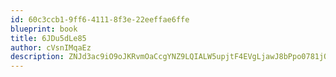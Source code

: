 ```yaml
---
id: 60c3ccb1-9ff6-4111-8f3e-22eeffae6ffe
blueprint: book
title: 6JDu5dLe85
author: cVsnIMqaEz
description: ZNJd3ac9iO9oJKRvmOaCcgYNZ9LQIALW5upjtF4EVgLjawJ8bPpo0781jQEBe1cjGCltDbqsl4zo82e2hlPcEc2JS1NEG0gHHO3Z
---
```

